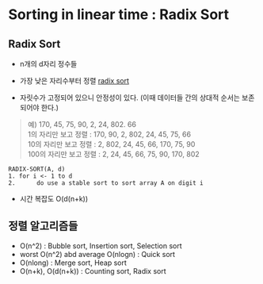 # Sorting in linear time : Radix Sort

## Radix Sort
- n개의 d자리 정수들
- 가장 낮은 자리수부터 정렬
[radix sort](https://ds055uzetaobb.cloudfront.net/image_optimizer/22630368cbc032ea43967b2610e73ded399e22a4.png)

- 자릿수가 고정되어 있으니 안정성이 있다. (이때 데이터들 간의 상대적 순서는 보존되어야 한다.)
> 예) 170, 45, 75, 90, 2, 24, 802. 66 <br>
> 1의 자리만 보고 정렬 : 170, 90, 2, 802, 24, 45, 75, 66<br>
> 10의 자리만 보고 정렬 : 2, 802, 24, 45, 66, 170, 75, 90<br>
> 100의 자리만 보고 정렬 : 2, 24, 45, 66, 75, 90, 170, 802<br>
```
RADIX-SORT(A, d)
1. for i <- 1 to d
2.      do use a stable sort to sort array A on digit i
```
- 시간 복잡도 O(d(n+k))

## 정렬 알고리즘들
- O(n^2) : Bubble sort, Insertion sort, Selection sort
- worst O(n^2) abd average O(nlogn) : Quick sort
- O(nlong) : Merge sort, Heap sort
- O(n+k), O(d(n+k)) : Counting sort, Radix sort